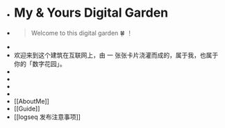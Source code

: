 - # My & Yours Digital Garden
- >  Welcome to this digital garden 🍀 ！
-
- 欢迎来到这个建筑在互联网上，由 一 张张卡片浇灌而成的，属于我，也属于你的「数字花园」。
-
-
-
-
- [[AboutMe]]
- [[Guide]]
- [[logseq 发布注意事项]]